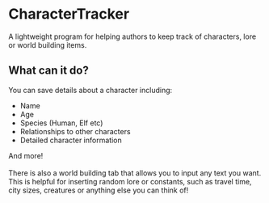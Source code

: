 # CharacterTracker
A lightweight program for helping authors to keep track of characters, lore or world building items.

## What can it do?
You can save details about a character including:
- Name
- Age
- Species (Human, Elf etc)
- Relationships to other characters
- Detailed character information

And more!<br>
<br>
There is also a world building tab that allows you to input any text you want.<br>
This is helpful for inserting random lore or constants, such as travel time, city sizes, creatures or anything else you can think of!
